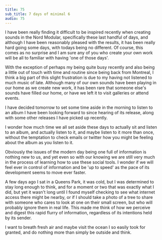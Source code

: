 ```yaml
---
title: 75
sub_title: 7 days of minimal 6
audio: 75
---
```

I have been really finding it difficult to be inspired recently when creating sounds in the Nord Modular, specifically these last handful of days, and although I have been reasonably pleased with the results, it has been really hard going some days, with todays being no different. Of course, this comes as no surprise and I am sure any of you who create your own work will be all to familiar with having 'one of those days'.

With the exception of perhaps my being quite busy recently and also being a little out of touch with time and routine since being back from Montreal, I think a big part of this slight frustration is due to my having not listened to much music of late. Although many of our own sounds have been playing in our home as we create new work, it has been rare that someone else's sounds have filled our home, or have we left it to visit galleries or attend events.

I have decided tomorrow to set some time aside in the morning to listen to an album I have been looking forward to since hearing of its release, along with some other releases I have picked up recently. 

I wonder how much time we all set aside these days to actually sit and listen to an album, and actually listen to it, and maybe listen to it more than once, without the temptation to check emails or twitter how you might be feeling about the album as you listen to it. 

Obviously the issues of the modern day being one full of information is nothing new to us, and yet even so with our knowing we are still very much in the process of learning how to use these social tools. I wonder if we will feel ever in control of information and be 'up to speed' as the pace of its development seems to move ever faster.

A few days ago I sat in a Queens Park, it was cold, but I was determined to stay long enough to think, and for a moment or two that was exactly what I did, but yet it wasn't long until I found myself checking to see what internet access there might be nearby, or if I should take a photo of a tree to share with someone who cares to look at one on their small screen, but who will probably ignore them in real life. This made me think of how we perceive and digest this rapid flurry of information, regardless of its intentions held by its sender.

I want to breath fresh air and maybe visit the ocean I so easily took for granted, and do nothing more than simply be outside and think.